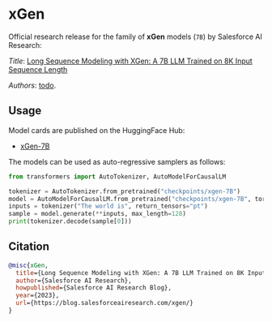 # xGen

Official research release for the family of **xGen** models (`7B`) by Salesforce AI Research:

*Title*: [Long Sequence Modeling with XGen: A 7B LLM Trained on 8K Input Sequence Length](https://blog.salesforceairesearch.com/xgen/)

*Authors*: [todo](https://todo/).

## Usage

Model cards are published on the HuggingFace Hub:

* [xGen-7B](https://huggingface.co/Salesforce/xgen-7B)

The models can be used as auto-regressive samplers as follows:

```python
from transformers import AutoTokenizer, AutoModelForCausalLM

tokenizer = AutoTokenizer.from_pretrained("checkpoints/xgen-7B")
model = AutoModelForCausalLM.from_pretrained("checkpoints/xgen-7B", torch_dtype=torch.bfloat16, revision="sharded")
inputs = tokenizer("The world is", return_tensors="pt")
sample = model.generate(**inputs, max_length=128)
print(tokenizer.decode(sample[0]))
```

## Citation

```bibtex
@misc{xGen,
  title={Long Sequence Modeling with XGen: A 7B LLM Trained on 8K Input Sequence Length},
  author={Salesforce AI Research},
  howpublished={Salesforce AI Research Blog},
  year={2023},
  url={https://blog.salesforceairesearch.com/xgen/}
}
```
